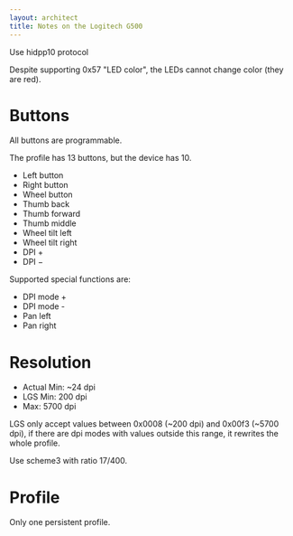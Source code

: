 ```yaml
---
layout: architect
title: Notes on the Logitech G500
---
```


Use hidpp10 protocol

Despite supporting 0x57 "LED color", the LEDs cannot change color (they are red).


# Buttons

All buttons are programmable.

The profile has 13 buttons, but the device has 10.

- Left button
- Right button
- Wheel button
- Thumb back
- Thumb forward
- Thumb middle
- Wheel tilt left
- Wheel tilt right
- DPI +
- DPI −


Supported special functions are:

- DPI mode +
- DPI mode -
- Pan left
- Pan right


# Resolution

- Actual Min: ~24 dpi
- LGS Min: 200 dpi
- Max: 5700 dpi

LGS only accept values between 0x0008 (~200 dpi) and 0x00f3 (~5700 dpi), if there are dpi modes with values outside this range, it rewrites the whole profile.

Use scheme3 with ratio 17/400.


# Profile

Only one persistent profile.

